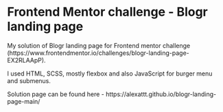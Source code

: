 # Frontend Mentor challenge - Blogr landing page

<p>
  My solution of Blogr landing page for Frontend mentor challenge (https://www.frontendmentor.io/challenges/blogr-landing-page-EX2RLAApP).
</p>
<p>I used HTML, SCSS, mostly flexbox and also JavaScript for burger menu and submenus.</p>
<p>Solution page can be found here - https://alexattt.github.io/blogr-landing-page-main/</p>
